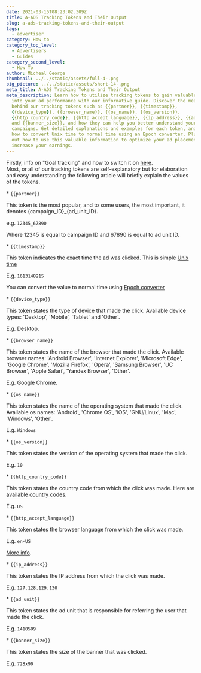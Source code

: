 ```yaml
---
date: 2021-03-15T08:23:02.309Z
title: A-ADS Tracking Tokens and Their Output
slug: a-ads-tracking-tokens-and-their-output
tags:
  - advertiser
category: How to
category_top_level:
  - Advertisers
  - Guides
category_second_level:
  - How To
author: Micheal George
thumbnail: ../../static/assets/full-4-.png
big_picture: ../../static/assets/short-14-.png
meta_title: A-ADS Tracking Tokens and Their Output
meta_description: Learn how to utilize tracking tokens to gain valuable insights
  into your ad performance with our informative guide. Discover the meaning
  behind our tracking tokens such as {{partner}}, {{timestamp}},
  {{device_type}}, {{browser_name}}, {{os_name}}, {{os_version}},
  {{http_country_code}}, {{http_accept_language}}, {{ip_address}}, {{ad_unit}},
  and {{banner_size}}, and how they can help you better understand your ad
  campaigns. Get detailed explanations and examples for each token, and learn
  how to convert Unix time to normal time using an Epoch converter. Plus, find
  out how to use this valuable information to optimize your ad placements and
  increase your earnings.
---
```

Firstly, info on "Goal tracking" and how to switch it on [here](https://a-ads.com/blog/2019-10-16-why-do-i-need-goal-tracking-how-to-switch-it-on/).\
Most, or all of our tracking tokens are self-explanatory but for elaboration and easy understanding the following article will briefly explain the values of the tokens.

\* `{{partner}}`

This token is the most popular, and to some users, the most important, it denotes {campaign\_ID}\_{ad_unit_ID}.

e.g. `12345_67890`

Where 12345 is equal to campaign ID and 67890 is equal to ad unit ID.

\* `{{timestamp}}`

This token indicates the exact time the ad was clicked. This is simple [Unix time](https://en.wikipedia.org/wiki/Unix_time)

E.g. `1613148215`

You can convert the value to normal time using [Epoch converter](https://www.epochconverter.com/)

\* `{{device_type}}`

This token states the type of device that made the click. Available device types: 'Desktop', 'Mobile', 'Tablet' and 'Other'.

E.g. Desktop.

\* `{{browser_name}}`

This token states the name of the browser that made the click. Available browser names: 'Android Browser', 'Internet Explorer', 'Microsoft Edge', 'Google Chrome', 'Mozilla Firefox', 'Opera', 'Samsung Browser', 'UC Browser', 'Apple Safari', 'Yandex Browser', 'Other'.

E.g. Google Chrome.

\* `{{os_name}}`

This token states the name of the operating system that made the click. Available os names: 'Android', 'Chrome OS', 'iOS', 'GNU/Linux', 'Mac', 'Windows', 'Other'.

E.g. `Windows`

\*  `{{os_version}}`

This token states the version of the operating system that made the click.

E.g. `10`

\* `{{http_country_code}}`

This token states the country code from which the click was made. Here are [available country codes](https://dev.maxmind.com/geoip/legacy/codes/iso3166/).

E.g. `US`

\* `{{http_accept_language}}`

This token states the browser language from which the click was made.

E.g. `en-US`

[More info](https://developer.mozilla.org/en-US/docs/Web/HTTP/Headers/Accept-Language).

\* `{{ip_address}}`

This token states the IP address from which the click was made.

E.g. `127.128.129.130`

\* `{{ad_unit}}`

This token states the ad unit that is responsible for referring the user that made the click.

E.g. `1410509`

\* `{{banner_size}}`

This token states the size of the banner that was clicked.

E.g. `728x90`
